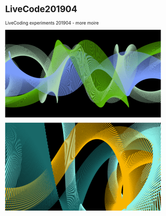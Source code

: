 # LiveCode201904
LiveCoding experiments 201904 - more moire

![Example](https://github.com/acdean/LiveCode201904/blob/master/example1.png "Example")

![Example](https://github.com/acdean/LiveCode201904/blob/master/example2.png "Example")
